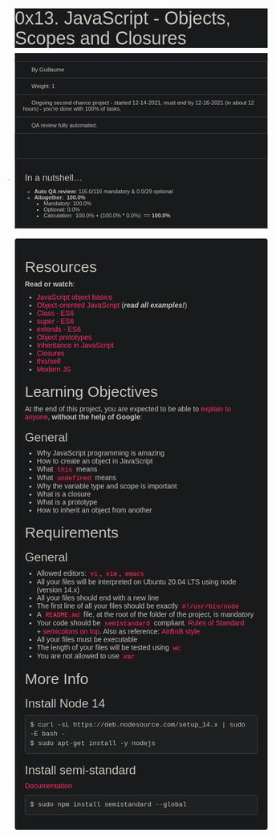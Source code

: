 <h1 class="gap" data-darkreader-inline-bgcolor="" data-darkreader-inline-color="" style="box-sizing: border-box; font-size: 36px; margin-right: 0px; margin-bottom: 10px; margin-left: 0px; font-family: aktiv-grotesk, sans-serif; font-weight: 500; line-height: 1.1; color: rgb(200, 195, 188); font-style: normal; font-variant-ligatures: normal; font-variant-caps: normal; letter-spacing: normal; orphans: 2; text-align: start; text-indent: 0px; text-transform: none; white-space: normal; widows: 2; word-spacing: 0px; -webkit-text-stroke-width: 0px; background-color: rgb(24, 26, 27); text-decoration-thickness: initial; text-decoration-style: initial; text-decoration-color: initial; margin-top: 50px !important; --darkreader-inline-color:#c1bcb4; --darkreader-inline-bgcolor:#131516;">0x13. JavaScript - Objects, Scopes and Closures</h1>
<div data-darkreader-inline-bgcolor="" data-darkreader-inline-color="" data-react-cache-id="tags/Tags-0" data-react-class="tags/Tags" data-react-props='{"tags":[]}' style="box-sizing: border-box; color: rgb(200, 195, 188); font-family: aktiv-grotesk, sans-serif; font-size: 14px; font-style: normal; font-variant-ligatures: normal; font-variant-caps: normal; font-weight: 400; letter-spacing: normal; orphans: 2; text-align: start; text-indent: 0px; text-transform: none; white-space: normal; widows: 2; word-spacing: 0px; -webkit-text-stroke-width: 0px; background-color: rgb(24, 26, 27); text-decoration-thickness: initial; text-decoration-style: initial; text-decoration-color: initial; --darkreader-inline-color:#c1bcb4; --darkreader-inline-bgcolor:#131516;"><br></div>
<ul class="list-group metadata" data-darkreader-inline-bgcolor="" data-darkreader-inline-color="" style="box-sizing: border-box; margin-top: 0px; margin-bottom: 20px; padding-left: 0px; font-size: 11px; color: rgb(200, 195, 188); font-family: aktiv-grotesk, sans-serif; font-style: normal; font-variant-ligatures: normal; font-variant-caps: normal; font-weight: 400; letter-spacing: normal; orphans: 2; text-align: start; text-indent: 0px; text-transform: none; white-space: normal; widows: 2; word-spacing: 0px; -webkit-text-stroke-width: 0px; background-color: rgb(24, 26, 27); text-decoration-thickness: initial; text-decoration-style: initial; text-decoration-color: initial; --darkreader-inline-color:#c1bcb4; --darkreader-inline-bgcolor:#131516;">
    <li class="list-group-item" data-darkreader-inline-bgcolor="" data-darkreader-inline-border-bottom="" data-darkreader-inline-border-left="" data-darkreader-inline-border-right="" data-darkreader-inline-border-top="" style="box-sizing: border-box; position: relative; display: block; padding: 10px 15px; margin-bottom: -1px; background-color: rgb(24, 26, 27); border: 1px solid rgb(58, 62, 65); border-top-left-radius: 4px; border-top-right-radius: 4px; --darkreader-inline-bgcolor:#131516; --darkreader-inline-border-top:#786f62; --darkreader-inline-border-right:#786f62; --darkreader-inline-border-bottom:#786f62; --darkreader-inline-border-left:#786f62;"><i aria-hidden="true" class="fa fa-user  fa-fw" style="box-sizing: border-box; display: inline-block; font-style: normal; font-variant: normal; font-weight: normal; font-stretch: normal; line-height: 1; font-family: FontAwesome; font-size: inherit; text-rendering: auto; -webkit-font-smoothing: antialiased; width: 1.28571em; text-align: center;"></i> By Guillaume</li>
    <li class="list-group-item" data-darkreader-inline-bgcolor="" data-darkreader-inline-border-bottom="" data-darkreader-inline-border-left="" data-darkreader-inline-border-right="" data-darkreader-inline-border-top="" style="box-sizing: border-box; position: relative; display: block; padding: 10px 15px; margin-bottom: -1px; background-color: rgb(24, 26, 27); border: 1px solid rgb(58, 62, 65); --darkreader-inline-bgcolor:#131516; --darkreader-inline-border-top:#786f62; --darkreader-inline-border-right:#786f62; --darkreader-inline-border-bottom:#786f62; --darkreader-inline-border-left:#786f62;"><i aria-hidden="true" class="fa fa-cogs  fa-fw" style="box-sizing: border-box; display: inline-block; font-style: normal; font-variant: normal; font-weight: normal; font-stretch: normal; line-height: 1; font-family: FontAwesome; font-size: inherit; text-rendering: auto; -webkit-font-smoothing: antialiased; width: 1.28571em; text-align: center;"></i> Weight: 1</li>
    <li class="list-group-item" data-darkreader-inline-bgcolor="" data-darkreader-inline-border-bottom="" data-darkreader-inline-border-left="" data-darkreader-inline-border-right="" data-darkreader-inline-border-top="" style="box-sizing: border-box; position: relative; display: block; padding: 10px 15px; margin-bottom: -1px; background-color: rgb(24, 26, 27); border: 1px solid rgb(58, 62, 65); --darkreader-inline-bgcolor:#131516; --darkreader-inline-border-top:#786f62; --darkreader-inline-border-right:#786f62; --darkreader-inline-border-bottom:#786f62; --darkreader-inline-border-left:#786f62;"><i aria-hidden="true" class="fa fa-calendar  fa-fw" style="box-sizing: border-box; display: inline-block; font-style: normal; font-variant: normal; font-weight: normal; font-stretch: normal; line-height: 1; font-family: FontAwesome; font-size: inherit; text-rendering: auto; -webkit-font-smoothing: antialiased; width: 1.28571em; text-align: center;"></i> Ongoing second chance project - started 12-14-2021, must end by 12-16-2021 (in about 12 hours) - you&apos;re done with&nbsp;<span style="box-sizing: border-box;">100</span>% of tasks.</li>
    <li class="list-group-item" data-darkreader-inline-bgcolor="" data-darkreader-inline-border-bottom="" data-darkreader-inline-border-left="" data-darkreader-inline-border-right="" data-darkreader-inline-border-top="" style="box-sizing: border-box; position: relative; display: block; padding: 10px 15px; margin-bottom: -1px; background-color: rgb(24, 26, 27); border: 1px solid rgb(58, 62, 65); --darkreader-inline-bgcolor:#131516; --darkreader-inline-border-top:#786f62; --darkreader-inline-border-right:#786f62; --darkreader-inline-border-bottom:#786f62; --darkreader-inline-border-left:#786f62;"><i aria-hidden="true" class="fa fa-check-square  fa-fw" style="box-sizing: border-box; display: inline-block; font-style: normal; font-variant: normal; font-weight: normal; font-stretch: normal; line-height: 1; font-family: FontAwesome; font-size: inherit; text-rendering: auto; -webkit-font-smoothing: antialiased; width: 1.28571em; text-align: center;"></i> QA review fully automated.</li>
    <li>
        <div class="gap clean well" data-darkreader-inline-bgcolor="" data-darkreader-inline-bgimage="" data-darkreader-inline-border-bottom="" data-darkreader-inline-border-left="" data-darkreader-inline-border-right="" data-darkreader-inline-border-top="" data-darkreader-inline-boxshadow="" style="box-sizing: border-box; min-height: 20px; padding: 19px; margin-bottom: 20px; background: rgb(24, 26, 27); border: 1px solid rgb(53, 57, 59); border-radius: 4px; box-shadow: none; margin-top: 50px !important; --darkreader-inline-bgimage: initial; --darkreader-inline-bgcolor:#131516; --darkreader-inline-border-top:#7a7164; --darkreader-inline-border-right:#7a7164; --darkreader-inline-border-bottom:#7a7164; --darkreader-inline-border-left:#7a7164; --darkreader-inline-boxshadow:none;">
            <h4 data-darkreader-inline-color="" style="box-sizing: border-box; font-family: inherit; font-weight: 500; line-height: 1.1; color: inherit; margin-top: 10px; margin-bottom: 10px; font-size: 18px; --darkreader-inline-color: inherit;">In a nutshell&hellip;</h4>
            <ul style="box-sizing: border-box; margin-top: 0px; margin-bottom: 0px;">
                <li style="box-sizing: border-box;"><strong style="box-sizing: border-box; font-weight: bold;">Auto QA review:</strong> 116.0/116 mandatory &amp; 0.0/29 optional</li>
                <li style="box-sizing: border-box;"><strong style="box-sizing: border-box; font-weight: bold;">Altogether:</strong>&nbsp; <strong style="box-sizing: border-box; font-weight: bold;">100.0%</strong>
                    <ul style="box-sizing: border-box; margin-top: 0px; margin-bottom: 0px;">
                        <li style="box-sizing: border-box;">Mandatory: 100.0%</li>
                        <li style="box-sizing: border-box;">Optional: 0.0%</li>
                        <li style="box-sizing: border-box;">Calculation: &nbsp;100.0% + (100.0% * 0.0%) &nbsp;== <strong style="box-sizing: border-box; font-weight: bold;">100.0%</strong></li>
                    </ul>
                </li>
            </ul>
        </div>
    </li>
</ul>
<div class="well clean" data-darkreader-inline-bgcolor="" data-darkreader-inline-bgimage="" data-darkreader-inline-border-bottom="" data-darkreader-inline-border-left="" data-darkreader-inline-border-right="" data-darkreader-inline-border-top="" data-darkreader-inline-boxshadow="" data-darkreader-inline-color="" style="box-sizing: border-box; min-height: 20px; padding: 19px; margin-bottom: 20px; background: rgb(24, 26, 27); border: 1px solid rgb(53, 57, 59); border-radius: 4px; box-shadow: none; color: rgb(200, 195, 188); font-family: aktiv-grotesk, sans-serif; font-size: 14px; font-style: normal; font-variant-ligatures: normal; font-variant-caps: normal; font-weight: 400; letter-spacing: normal; orphans: 2; text-align: start; text-indent: 0px; text-transform: none; white-space: normal; widows: 2; word-spacing: 0px; -webkit-text-stroke-width: 0px; text-decoration-thickness: initial; text-decoration-style: initial; text-decoration-color: initial; --darkreader-inline-bgimage: initial; --darkreader-inline-bgcolor:#131516; --darkreader-inline-border-top:#7a7164; --darkreader-inline-border-right:#7a7164; --darkreader-inline-border-bottom:#7a7164; --darkreader-inline-border-left:#7a7164; --darkreader-inline-boxshadow:none; --darkreader-inline-color:#c1bcb4;">
    <h2 data-darkreader-inline-color="" style="box-sizing: border-box; font-family: inherit; font-weight: 500; line-height: 1.1; color: inherit; margin-top: 20px; margin-bottom: 10px; font-size: 30px; --darkreader-inline-color: inherit;">Resources</h2>
    <p style="box-sizing: border-box; margin: 0px 0px 10px;"><strong style="box-sizing: border-box; font-weight: bold;">Read or watch</strong>:</p>
    <ul style="box-sizing: border-box; margin-top: 0px; margin-bottom: 10px;">
        <li style="box-sizing: border-box;"><a data-darkreader-inline-bgcolor="" data-darkreader-inline-color="" href="https://intranet.hbtn.io/rltoken/OJ4pU6uHwfCrAclbZsk_Hg" style="box-sizing: border-box; color: rgb(255, 47, 103); background-color: transparent; text-decoration: none; --darkreader-inline-color:#ff3a6f; --darkreader-inline-bgcolor:transparent;" target="_blank" title="JavaScript object basics">JavaScript object basics</a></li>
        <li style="box-sizing: border-box;"><a data-darkreader-inline-bgcolor="" data-darkreader-inline-color="" href="https://intranet.hbtn.io/rltoken/Uqv-UMsBUpHWQZXBf5fn0g" style="box-sizing: border-box; color: rgb(255, 47, 103); background-color: transparent; text-decoration: none; --darkreader-inline-color:#ff3a6f; --darkreader-inline-bgcolor:transparent;" target="_blank" title="Object-oriented JavaScript">Object-oriented JavaScript</a> (<em style="box-sizing: border-box;"><strong style="box-sizing: border-box; font-weight: bold;">read all examples!</strong></em>)</li>
        <li style="box-sizing: border-box;"><a data-darkreader-inline-bgcolor="" data-darkreader-inline-color="" href="https://intranet.hbtn.io/rltoken/zMWxOmGWEsOCldCKeDswCA" style="box-sizing: border-box; color: rgb(255, 47, 103); background-color: transparent; text-decoration: none; --darkreader-inline-color:#ff3a6f; --darkreader-inline-bgcolor:transparent;" target="_blank" title="Class - ES6">Class - ES6</a></li>
        <li style="box-sizing: border-box;"><a data-darkreader-inline-bgcolor="" data-darkreader-inline-color="" href="https://intranet.hbtn.io/rltoken/DTMKogwFYEgUnpLrNvTcfQ" style="box-sizing: border-box; color: rgb(255, 47, 103); background-color: transparent; text-decoration: none; --darkreader-inline-color:#ff3a6f; --darkreader-inline-bgcolor:transparent;" target="_blank" title="super - ES6">super - ES6</a></li>
        <li style="box-sizing: border-box;"><a data-darkreader-inline-bgcolor="" data-darkreader-inline-color="" href="https://intranet.hbtn.io/rltoken/fh2JHfNNa-HLnmfSdOo9TA" style="box-sizing: border-box; color: rgb(255, 47, 103); background-color: transparent; text-decoration: none; --darkreader-inline-color:#ff3a6f; --darkreader-inline-bgcolor:transparent;" target="_blank" title="extends - ES6">extends - ES6</a></li>
        <li style="box-sizing: border-box;"><a data-darkreader-inline-bgcolor="" data-darkreader-inline-color="" href="https://intranet.hbtn.io/rltoken/lrlwnQMM82RimJJcfLao5w" style="box-sizing: border-box; color: rgb(255, 47, 103); background-color: transparent; text-decoration: none; --darkreader-inline-color:#ff3a6f; --darkreader-inline-bgcolor:transparent;" target="_blank" title="Object prototypes">Object prototypes</a></li>
        <li style="box-sizing: border-box;"><a data-darkreader-inline-bgcolor="" data-darkreader-inline-color="" href="https://intranet.hbtn.io/rltoken/LDpXxzBrdmmXAHoNrWwLxg" style="box-sizing: border-box; color: rgb(255, 47, 103); background-color: transparent; text-decoration: none; --darkreader-inline-color:#ff3a6f; --darkreader-inline-bgcolor:transparent;" target="_blank" title="Inheritance in JavaScript">Inheritance in JavaScript</a></li>
        <li style="box-sizing: border-box;"><a data-darkreader-inline-bgcolor="" data-darkreader-inline-color="" href="https://intranet.hbtn.io/rltoken/qDa7F8060Jlhe3DZZitY4A" style="box-sizing: border-box; color: rgb(255, 47, 103); background-color: transparent; text-decoration: none; --darkreader-inline-color:#ff3a6f; --darkreader-inline-bgcolor:transparent;" target="_blank" title="Closures">Closures</a></li>
        <li style="box-sizing: border-box;"><a data-darkreader-inline-bgcolor="" data-darkreader-inline-color="" href="https://intranet.hbtn.io/rltoken/ockP7FQKKmTRvfeAHw-XSw" style="box-sizing: border-box; color: rgb(255, 47, 103); background-color: transparent; text-decoration: none; --darkreader-inline-color:#ff3a6f; --darkreader-inline-bgcolor:transparent;" target="_blank" title="this/self">this/self</a></li>
        <li style="box-sizing: border-box;"><a data-darkreader-inline-bgcolor="" data-darkreader-inline-color="" href="https://intranet.hbtn.io/rltoken/22mdHf9KeFhRQrLP-e1hPw" style="box-sizing: border-box; color: rgb(255, 47, 103); background-color: transparent; text-decoration: none; --darkreader-inline-color:#ff3a6f; --darkreader-inline-bgcolor:transparent;" target="_blank" title="Modern JS">Modern JS</a></li>
    </ul>
    <h2 data-darkreader-inline-color="" style="box-sizing: border-box; font-family: inherit; font-weight: 500; line-height: 1.1; color: inherit; margin-top: 20px; margin-bottom: 10px; font-size: 30px; --darkreader-inline-color: inherit;">Learning Objectives</h2>
    <p style="box-sizing: border-box; margin: 0px 0px 10px;">At the end of this project, you are expected to be able to&nbsp;<a data-darkreader-inline-bgcolor="" data-darkreader-inline-color="" href="https://intranet.hbtn.io/rltoken/wrvgHnS5IYuzEVUUixnzJQ" style="box-sizing: border-box; color: rgb(255, 47, 103); background-color: transparent; text-decoration: none; --darkreader-inline-color:#ff3a6f; --darkreader-inline-bgcolor:transparent;" target="_blank" title="explain to anyone">explain to anyone</a>,&nbsp;<strong style="box-sizing: border-box; font-weight: bold;">without the help of Google</strong>:</p>
    <h3 data-darkreader-inline-color="" style="box-sizing: border-box; font-family: inherit; font-weight: 500; line-height: 1.1; color: inherit; margin-top: 20px; margin-bottom: 10px; font-size: 24px; --darkreader-inline-color: inherit;">General</h3>
    <ul style="box-sizing: border-box; margin-top: 0px; margin-bottom: 10px;">
        <li style="box-sizing: border-box;">Why JavaScript programming is amazing</li>
        <li style="box-sizing: border-box;">How to create an object in JavaScript</li>
        <li style="box-sizing: border-box;">What&nbsp;<code data-darkreader-inline-bgcolor="" data-darkreader-inline-color="" style='box-sizing: border-box; font-family: Menlo, Monaco, Consolas, "Courier New", monospace; font-size: 12.6px; padding: 2px 4px; color: rgb(221, 73, 110); background-color: rgb(43, 20, 26); border-radius: 4px; --darkreader-inline-color:#df5577; --darkreader-inline-bgcolor:#221015;'>this</code> means</li>
        <li style="box-sizing: border-box;">What&nbsp;<code data-darkreader-inline-bgcolor="" data-darkreader-inline-color="" style='box-sizing: border-box; font-family: Menlo, Monaco, Consolas, "Courier New", monospace; font-size: 12.6px; padding: 2px 4px; color: rgb(221, 73, 110); background-color: rgb(43, 20, 26); border-radius: 4px; --darkreader-inline-color:#df5577; --darkreader-inline-bgcolor:#221015;'>undefined</code> means</li>
        <li style="box-sizing: border-box;">Why the variable type and scope is important</li>
        <li style="box-sizing: border-box;">What is a closure</li>
        <li style="box-sizing: border-box;">What is a prototype</li>
        <li style="box-sizing: border-box;">How to inherit an object from another</li>
    </ul>
    <h2 data-darkreader-inline-color="" style="box-sizing: border-box; font-family: inherit; font-weight: 500; line-height: 1.1; color: inherit; margin-top: 20px; margin-bottom: 10px; font-size: 30px; --darkreader-inline-color: inherit;">Requirements</h2>
    <h3 data-darkreader-inline-color="" style="box-sizing: border-box; font-family: inherit; font-weight: 500; line-height: 1.1; color: inherit; margin-top: 20px; margin-bottom: 10px; font-size: 24px; --darkreader-inline-color: inherit;">General</h3>
    <ul style="box-sizing: border-box; margin-top: 0px; margin-bottom: 10px;">
        <li style="box-sizing: border-box;">Allowed editors:&nbsp;<code data-darkreader-inline-bgcolor="" data-darkreader-inline-color="" style='box-sizing: border-box; font-family: Menlo, Monaco, Consolas, "Courier New", monospace; font-size: 12.6px; padding: 2px 4px; color: rgb(221, 73, 110); background-color: rgb(43, 20, 26); border-radius: 4px; --darkreader-inline-color:#df5577; --darkreader-inline-bgcolor:#221015;'>vi</code>,&nbsp;<code data-darkreader-inline-bgcolor="" data-darkreader-inline-color="" style='box-sizing: border-box; font-family: Menlo, Monaco, Consolas, "Courier New", monospace; font-size: 12.6px; padding: 2px 4px; color: rgb(221, 73, 110); background-color: rgb(43, 20, 26); border-radius: 4px; --darkreader-inline-color:#df5577; --darkreader-inline-bgcolor:#221015;'>vim</code>,&nbsp;<code data-darkreader-inline-bgcolor="" data-darkreader-inline-color="" style='box-sizing: border-box; font-family: Menlo, Monaco, Consolas, "Courier New", monospace; font-size: 12.6px; padding: 2px 4px; color: rgb(221, 73, 110); background-color: rgb(43, 20, 26); border-radius: 4px; --darkreader-inline-color:#df5577; --darkreader-inline-bgcolor:#221015;'>emacs</code></li>
        <li style="box-sizing: border-box;">All your files will be interpreted on Ubuntu 20.04 LTS using node (version 14.x)</li>
        <li style="box-sizing: border-box;">All your files should end with a new line</li>
        <li style="box-sizing: border-box;">The first line of all your files should be exactly&nbsp;<code data-darkreader-inline-bgcolor="" data-darkreader-inline-color="" style='box-sizing: border-box; font-family: Menlo, Monaco, Consolas, "Courier New", monospace; font-size: 12.6px; padding: 2px 4px; color: rgb(221, 73, 110); background-color: rgb(43, 20, 26); border-radius: 4px; --darkreader-inline-color:#df5577; --darkreader-inline-bgcolor:#221015;'>#!/usr/bin/node</code></li>
        <li style="box-sizing: border-box;">A&nbsp;<code data-darkreader-inline-bgcolor="" data-darkreader-inline-color="" style='box-sizing: border-box; font-family: Menlo, Monaco, Consolas, "Courier New", monospace; font-size: 12.6px; padding: 2px 4px; color: rgb(221, 73, 110); background-color: rgb(43, 20, 26); border-radius: 4px; --darkreader-inline-color:#df5577; --darkreader-inline-bgcolor:#221015;'>README.md</code> file, at the root of the folder of the project, is mandatory</li>
        <li style="box-sizing: border-box;">Your code should be&nbsp;<code data-darkreader-inline-bgcolor="" data-darkreader-inline-color="" style='box-sizing: border-box; font-family: Menlo, Monaco, Consolas, "Courier New", monospace; font-size: 12.6px; padding: 2px 4px; color: rgb(221, 73, 110); background-color: rgb(43, 20, 26); border-radius: 4px; --darkreader-inline-color:#df5577; --darkreader-inline-bgcolor:#221015;'>semistandard</code> compliant.&nbsp;<a data-darkreader-inline-bgcolor="" data-darkreader-inline-color="" href="https://intranet.hbtn.io/rltoken/LzTXpt_3kwzaaEQFTvq2UQ" style="box-sizing: border-box; color: rgb(255, 47, 103); background-color: transparent; text-decoration: none; --darkreader-inline-color:#ff3a6f; --darkreader-inline-bgcolor:transparent;" target="_blank" title="Rules of Standard">Rules of Standard</a> +&nbsp;<a data-darkreader-inline-bgcolor="" data-darkreader-inline-color="" href="https://intranet.hbtn.io/rltoken/_6jQeRtew2qeam8OzERXPw" style="box-sizing: border-box; color: rgb(255, 47, 103); background-color: transparent; text-decoration: none; --darkreader-inline-color:#ff3a6f; --darkreader-inline-bgcolor:transparent;" target="_blank" title="semicolons on top">semicolons on top</a>. Also as reference:&nbsp;<a data-darkreader-inline-bgcolor="" data-darkreader-inline-color="" href="https://intranet.hbtn.io/rltoken/D8wEPwvtilCjNqotmoSruw" style="box-sizing: border-box; color: rgb(255, 47, 103); background-color: transparent; text-decoration: none; --darkreader-inline-color:#ff3a6f; --darkreader-inline-bgcolor:transparent;" target="_blank" title="AirBnB style">AirBnB style</a></li>
        <li style="box-sizing: border-box;">All your files must be executable</li>
        <li style="box-sizing: border-box;">The length of your files will be tested using&nbsp;<code data-darkreader-inline-bgcolor="" data-darkreader-inline-color="" style='box-sizing: border-box; font-family: Menlo, Monaco, Consolas, "Courier New", monospace; font-size: 12.6px; padding: 2px 4px; color: rgb(221, 73, 110); background-color: rgb(43, 20, 26); border-radius: 4px; --darkreader-inline-color:#df5577; --darkreader-inline-bgcolor:#221015;'>wc</code></li>
        <li style="box-sizing: border-box;">You are not allowed to use&nbsp;<code data-darkreader-inline-bgcolor="" data-darkreader-inline-color="" style='box-sizing: border-box; font-family: Menlo, Monaco, Consolas, "Courier New", monospace; font-size: 12.6px; padding: 2px 4px; color: rgb(221, 73, 110); background-color: rgb(43, 20, 26); border-radius: 4px; --darkreader-inline-color:#df5577; --darkreader-inline-bgcolor:#221015;'>var</code></li>
    </ul>
    <h2 data-darkreader-inline-color="" style="box-sizing: border-box; font-family: inherit; font-weight: 500; line-height: 1.1; color: inherit; margin-top: 20px; margin-bottom: 10px; font-size: 30px; --darkreader-inline-color: inherit;">More Info</h2>
    <h3 data-darkreader-inline-color="" style="box-sizing: border-box; font-family: inherit; font-weight: 500; line-height: 1.1; color: inherit; margin-top: 20px; margin-bottom: 10px; font-size: 24px; --darkreader-inline-color: inherit;">Install Node 14</h3>
    <pre data-darkreader-inline-bgcolor="" data-darkreader-inline-border-bottom="" data-darkreader-inline-border-left="" data-darkreader-inline-border-right="" data-darkreader-inline-border-top="" data-darkreader-inline-color="" style='box-sizing: border-box; overflow: auto; font-family: Menlo, Monaco, Consolas, "Courier New", monospace; font-size: 13px; display: block; padding: 9.5px; margin: 0px 0px 10px; line-height: 1.42857; color: rgb(200, 195, 188); word-break: break-all; overflow-wrap: break-word; background-color: rgb(30, 32, 33); border: 1px solid rgb(62, 68, 70); border-radius: 4px; --darkreader-inline-color:#c1bcb4; --darkreader-inline-bgcolor:#181a1b; --darkreader-inline-border-top:#766e61; --darkreader-inline-border-right:#766e61; --darkreader-inline-border-bottom:#766e61; --darkreader-inline-border-left:#766e61;'><code data-darkreader-inline-bgcolor="" data-darkreader-inline-color="" style='box-sizing: border-box; font-family: Menlo, Monaco, Consolas, "Courier New", monospace; font-size: inherit; padding: 0px; color: inherit; background-color: transparent; border-radius: 0px; white-space: pre-wrap; --darkreader-inline-color: inherit; --darkreader-inline-bgcolor:transparent;'>$ curl -sL https://deb.nodesource.com/setup_14.x | sudo -E bash -
$ sudo apt-get install -y nodejs
</code></pre>
    <h3 data-darkreader-inline-color="" style="box-sizing: border-box; font-family: inherit; font-weight: 500; line-height: 1.1; color: inherit; margin-top: 20px; margin-bottom: 10px; font-size: 24px; --darkreader-inline-color: inherit;">Install semi-standard</h3>
    <p style="box-sizing: border-box; margin: 0px 0px 10px;"><a data-darkreader-inline-bgcolor="" data-darkreader-inline-color="" href="https://intranet.hbtn.io/rltoken/_6jQeRtew2qeam8OzERXPw" style="box-sizing: border-box; color: rgb(255, 47, 103); background-color: transparent; text-decoration: none; --darkreader-inline-color:#ff3a6f; --darkreader-inline-bgcolor:transparent;" target="_blank" title="Documentation">Documentation</a></p>
    <pre data-darkreader-inline-bgcolor="" data-darkreader-inline-border-bottom="" data-darkreader-inline-border-left="" data-darkreader-inline-border-right="" data-darkreader-inline-border-top="" data-darkreader-inline-color="" style='box-sizing: border-box; overflow: auto; font-family: Menlo, Monaco, Consolas, "Courier New", monospace; font-size: 13px; display: block; padding: 9.5px; margin: 0px 0px 10px; line-height: 1.42857; color: rgb(200, 195, 188); word-break: break-all; overflow-wrap: break-word; background-color: rgb(30, 32, 33); border: 1px solid rgb(62, 68, 70); border-radius: 4px; --darkreader-inline-color:#c1bcb4; --darkreader-inline-bgcolor:#181a1b; --darkreader-inline-border-top:#766e61; --darkreader-inline-border-right:#766e61; --darkreader-inline-border-bottom:#766e61; --darkreader-inline-border-left:#766e61;'><code data-darkreader-inline-bgcolor="" data-darkreader-inline-color="" style='box-sizing: border-box; font-family: Menlo, Monaco, Consolas, "Courier New", monospace; font-size: inherit; padding: 0px; color: inherit; background-color: transparent; border-radius: 0px; white-space: pre-wrap; --darkreader-inline-color: inherit; --darkreader-inline-bgcolor:transparent;'>$ sudo npm install semistandard --global</code></pre>
</div>
